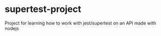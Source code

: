 # supertest-project
Project for learning how to work with jest/supertest on an API made with nodejs
